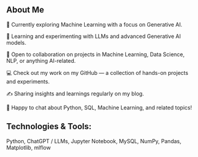 ## About Me
🔭 Currently exploring Machine Learning with a focus on Generative AI.

🌱 Learning and experimenting with LLMs and advanced Generative AI models.

🤝 Open to collaboration on projects in Machine Learning, Data Science, NLP, or anything AI-related.

💻 Check out my work on my GitHub — a collection of hands-on projects and experiments.

✍️ Sharing insights and learnings regularly on my blog.

💬 Happy to chat about Python, SQL, Machine Learning, and related topics!

## Technologies & Tools:
Python, ChatGPT / LLMs, Jupyter Notebook, MySQL, NumPy, Pandas, Matplotlib, mlflow
